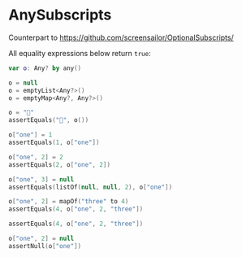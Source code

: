 # AnySubscripts

Counterpart to https://github.com/screensailor/OptionalSubscripts/

All equality expressions below return `true`:

```kotlin
var o: Any? by any()

o = null
o = emptyList<Any?>()
o = emptyMap<Any?, Any?>()

o = "👋"
assertEquals("👋", o())

o["one"] = 1
assertEquals(1, o["one"])

o["one", 2] = 2
assertEquals(2, o["one", 2])

o["one", 3] = null
assertEquals(listOf(null, null, 2), o["one"])

o["one", 2] = mapOf("three" to 4)
assertEquals(4, o["one", 2, "three"])

assertEquals(4, o["one", 2, "three"])

o["one", 2] = null
assertNull(o["one"])
```